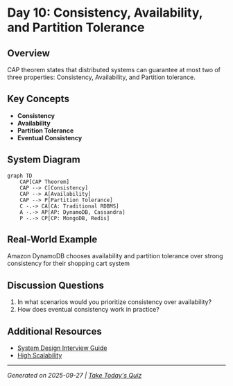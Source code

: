 # Day 10: Consistency, Availability, and Partition Tolerance

## Overview
CAP theorem states that distributed systems can guarantee at most two of three properties: Consistency, Availability, and Partition tolerance.

## Key Concepts
- **Consistency**
- **Availability**
- **Partition Tolerance**
- **Eventual Consistency**

## System Diagram
```mermaid
graph TD
    CAP[CAP Theorem]
    CAP --> C[Consistency]
    CAP --> A[Availability]
    CAP --> P[Partition Tolerance]
    C -.-> CA[CA: Traditional RDBMS]
    A -.-> AP[AP: DynamoDB, Cassandra]
    P -.-> CP[CP: MongoDB, Redis]
```

## Real-World Example
Amazon DynamoDB chooses availability and partition tolerance over strong consistency for their shopping cart system

## Discussion Questions
1. In what scenarios would you prioritize consistency over availability?
2. How does eventual consistency work in practice?

## Additional Resources
- [System Design Interview Guide](https://github.com/donnemartin/system-design-primer)
- [High Scalability](http://highscalability.com/)

---
*Generated on 2025-09-27 | [Take Today's Quiz](../docs/quiz-2025-09-27.html)*
